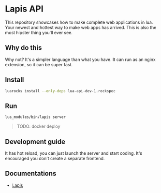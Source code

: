 # Lapis API

This repository showcases how to make complete web applications in lua. Your newest and hottest way to make web apps has arrived.
This is also the most hipster thing you'll ever see.

## Why do this

Why not? It's a simpler language than what you have. It can run as an nginx extension, so it can be super fast.

## Install

```bash
luarocks install --only-deps lua-api-dev-1.rockspec
```

## Run

```bash
lua_modules/bin/lapis server
```

> TODO: docker deploy

## Development guide

It has hot reload, you can just launch the server and start coding. It's encouraged you don't create a separate frontend.

## Documentations

* [Lapis](http://leafo.net/lapis)
